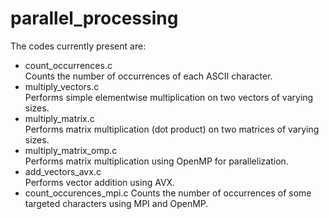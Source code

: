 # parallel_processing

The codes currently present are:

* count_occurrences.c  
    Counts the number of occurrences of each ASCII character.
* multiply_vectors.c  
    Performs simple elementwise multiplication on two vectors of varying sizes.
* multiply_matrix.c  
    Performs matrix multiplication (dot product) on two matrices of varying sizes.
* multiply_matrix_omp.c  
    Performs matrix multiplication using OpenMP for parallelization.
* add_vectors_avx.c  
    Performs vector addition using AVX.
* count_occurences_mpi.c
    Counts the number of occurrences of some targeted characters using MPI and OpenMP.